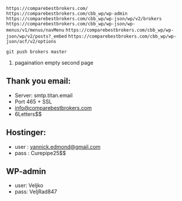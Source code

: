 `https://comparebestbrokers.com/`
`https://comparebestbrokers.com/cbb_wp/wp-admin`
`https://comparebestbrokers.com/cbb_wp/wp-json/wp/v2/brokers`
`https://comparebestbrokers.com/cbb_wp/wp-json/wp-menus/v1/menus/navMenu`
`https://comparebestbrokers.com/cbb_wp/wp-json/wp/v2/posts?_embed`
`https://comparebestbrokers.com/cbb_wp/wp-json/acf/v2/options`

`git push brokers master`



1. pagaination empty second page



## Thank you email:
- Server: smtp.titan.email
- Port 465 + SSL 
- info@comparebestbrokers.com
- 6Letters$$







## Hostinger:

- user : yannick.edmond@gmail.com
- pass : Curepipe25$$

## WP-admin

- user: Veljko
- pass: VeljRad847
